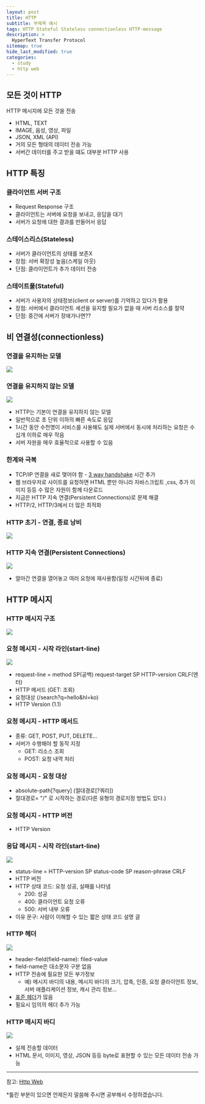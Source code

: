 ```yaml
---
layout: post
title: HTTP
subtitle: 부제목 예시
tags: HTTP Stateful Stateless connectionless HTTP-message
description: >
  HyperText Transfer Protocol
sitemap: true
hide_last_modified: true
categories:
  - study
  - http web
---
```


## 모든 것이 HTTP
HTTP 메시지에 모든 것을 전송
- HTML, TEXT
- IMAGE, 음성, 영상, 파일
- JSON, XML (API)
- 거의 모든 형태의 데이터 전송 가능
- 서버간 데이터를 주고 받을 떄도 대부분 HTTP 사용

## HTTP 특징

### 클라이언트 서버 구조
- Request Response 구조
- 클라이언트는 서버에 요청을 보내고, 응답을 대기
- 서버가 요청에 대한 결과를 만들어서 응답

### 스테이스리스(Stateless)
- 서버가 클라이언트의 상태를 보존X
- 장점: 서버 확장성 높음(스케일 아웃)
- 단점: 클라이언트가 추가 데이터 전송

### 스테이트풀(Stateful)
- 서버가 사용자의 상태정보(client or server)를 기억하고 있다가 활용
- 장점: 서버에서 클라이언트 세션을 유지할 필요가 없을 때 서버 리소스를 절약
- 단점: 중간에 서버가 장애가나면??

## 비 연결성(connectionless)

### 연결을 유지하는 모델

![](/assets//img/blog/study/http-web/ht_1.PNG)

### 연결을 유지하지 않는 모델

![](/assets//img/blog/study/http-web/ht_2.PNG)

- HTTP는 기본이 연결을 유지하지 않는 모델
- 일반적으로 초 단위 이하의 빠른 속도로 응답
- 1시간 동안 수천명이 서비스를 사용해도 실제 서버에서 동시에 처리하는 요청은 수십개 이하로 매우 작음
- 서버 자원을 매우 효율적으로 사용할 수 있음

### 한계와 극복
- TCP/IP 연결을 새로 맺어야 함 - [3 way handshake] 시간 추가
- 웹 브라우저로 사이트를 요청하면 HTML 뿐만 아니라 자바스크립트 ,css, 추가 이미지 등등 수 많은 자원이 함께 다운로드
- 지금은 HTTP 지속 연결(Persistent Connections)로 문제 해결
- HTTP/2, HTTP/3에서 더 많은 최적화

[3 way handshake]: https://parkmuhyeun.github.io/study/http%20web/2022-03-27-Internet-Network/#tcp-3-way-handshake

### HTTP 초기 - 연결, 종료 낭비

![](/assets//img/blog/study/http-web/ht_3.PNG)

### HTTP 지속 연결(Persistent Connections)

![](/assets//img/blog/study/http-web/ht_4.PNG)

- 얼마간 연결을 열어놓고 여러 요청에 재사용함(일정 시간뒤에 종료)

## HTTP 메시지

### HTTP 메시지 구조

![](/assets//img/blog/study/http-web/ht_5.PNG)

### 요청 메시지 - 시작 라인(start-line)

![](/assets//img/blog/study/http-web/ht_6.PNG)
- request-line = method SP(공백) request-target SP HTTP-version CRLF(엔터)
- HTTP 메서드 (GET: 조회)
- 요청대상 (/search?q=hello&hl=ko)
- HTTP Version (1.1)

### 요청 메시지 - HTTP 메서드
- 종류: GET, POST, PUT, DELETE...
- 서버가 수행해야 할 동작 지정
  - GET: 리소스 조회
  - POST: 요청 내역 처리

### 요청 메시지 - 요청 대상
- absolute-path[?query] (절대경로[?쿼리])
- 절대경로= "/" 로 시작하는 경로(다른 유형의 경로지정 방법도 있다.)

### 요청 메시지 - HTTP 버전
- HTTP Version

### 응답 메시지 - 시작 라인(start-line)

![](/assets//img/blog/study/http-web/ht_7.PNG)
- status-line = HTTP-version SP status-code SP reason-phrase CRLF
- HTTP 버전
- HTTP 상태 코드: 요청 성공, 실패를 나타냄
  - 200: 성공
  - 400: 클라이언트 요청 오류
  - 500: 서버 내부 오류
- 이유 문구: 사람이 이해할 수 있는 짧은 상태 코드 설명 글

### HTTP 헤더

![](/assets//img/blog/study/http-web/ht_8.PNG)

- header-field(field-name): filed-value
- field-name은 대소문자 구분 없음
- HTTP 전송에 필요한 모든 부가정보
  - 예) 메시지 바디의 내용, 메시지 바디의 크기, 압축, 인증, 요청 클라이언트 정보, 서버 애플리케이션 정보, 캐시 관리 정보...
- [표준 헤더]가 많음
- 필요시 임의의 헤더 추가 가능

[표준 헤더]:(https://en.wikipedia.org/wiki/List_of_HTTP_header_fields)

### HTTP 메시지 바디

![](/assets//img/blog/study/http-web/ht_9.PNG)

- 실제 전송할 데이터
- HTML 문서, 이미지, 영상, JSON 등등 byte로 표현할 수 있는 모든 데이터 전송 가능

---

참고:
[Http Web](https://www.inflearn.com/course/http-%EC%9B%B9-%EB%84%A4%ED%8A%B8%EC%9B%8C%ED%81%AC#)

*틀린 부분이 있으면 언제든지 말씀해 주시면 공부해서 수정하겠습니다.